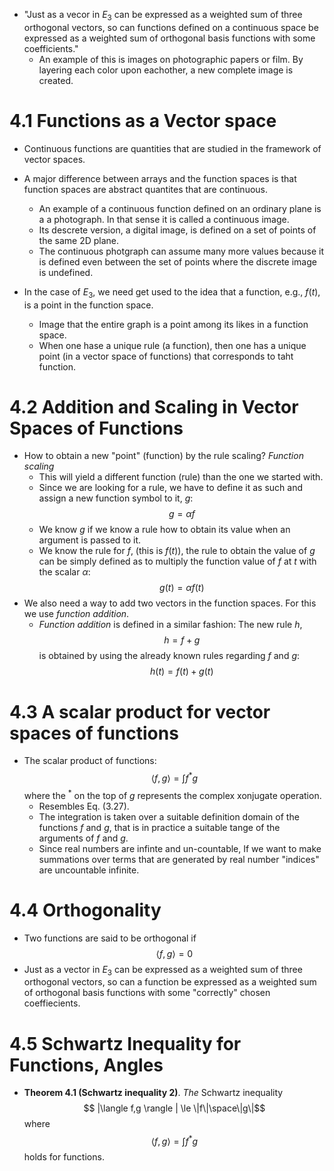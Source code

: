 - "Just as a vecor in $E_3$ can be expressed as a weighted sum of three orthogonal vectors, so can functions defined on a continuous space be expressed as a weighted sum of orthogonal basis functions with some coefficients."
	- An example of this is images on photographic papers or film. By layering each color upon eachother, a new complete image is created.


# 4.1 Functions as a Vector space

- Continuous functions are quantities that are studied in the framework of vector spaces.

- A major difference between arrays and the function spaces is that function spaces are abstract quantites that are continuous. 
	- An example of a continuous function defined on an ordinary plane is a a photograph. In that sense it is called a continuous image.
	- Its descrete version, a digital image, is defined on a set of points of the same 2D plane. 
	- The continuous photgraph can assume many more values because it is defined even between the set of points where the discrete image is undefined.

- In the case of $E_3$, we need get used to the idea that a function, e.g., $f(t)$, is a point in the function space. 
	- Image that the entire graph is a point among its likes in a function space.
	- When one hase a unique rule (a function), then one has a unique point (in a vector space of functions) that corresponds to taht function.


# 4.2 Addition and Scaling in Vector Spaces of Functions

- How to obtain a new "point" (function) by the rule scaling? *Function scaling*
	- This will yield a different function (rule) than the one we started with.
	- Since we are looking for a rule, we have to define it as such and assign a new function symbol to it, $g$: $$g=\alpha f$$
	- We know $g$ if we know a rule how to obtain its value when an argument is passed to it.
	- We know the rule for $f$, (this is $f(t)$), the rule to obtain the value of $g$ can be simply defined as to multiply the function value of $f$ at $t$ with the scalar $\alpha$: $$ g(t) = \alpha f(t)$$
- We also need a way to add two vectors in the function spaces. For this we use *function addition*.
	- *Function addition* is defined in a similar fashion: The new rule $h$, $$ h = f + g $$ is obtained by using the already known rules regarding $f$ and $g$: $$ h(t) = f(t)+g(t)$$

# 4.3 A scalar product for vector spaces of functions

- The scalar product of functions: $$ \langle f,g \rangle = \int{f^*g}$$ where the $^\ast$ on the top of *g* represents the complex xonjugate operation.
	- Resembles Eq. (3.27).
	- The integration is taken over a suitable definition domain of the functions $f$ and $g$, that is in practice a suitable tange of the arguments of $f$ and $g$.
	- Since real numbers are infinte and un-countable, If we want to make summations over terms that are generated by real number "indices" are uncountable infinite.



# 4.4 Orthogonality

- Two functions are said to be orthogonal if $$\langle f,g \rangle = 0$$
- Just as a vector in $E_3$ can be expressed as a weighted sum of three orthogonal vectors, so can a function be expressed as a weighted sum of orthogonal basis functions with some "correctly" chosen coeffiecients.



# 4.5 Schwartz Inequality for Functions, Angles

- **Theorem 4.1 (Schwartz inequality 2)**. *The* Schwartz inequality $$ |\langle f,g \rangle | \le \|f\|\space\|g\|$$ where $$\langle f,g \rangle = \int f^*g$$ holds for functions.

